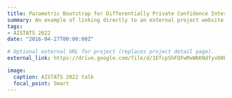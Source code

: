 ```yaml
---
title: Parametric Bootstrap for Differentially Private Confidence Intervals
summary: An example of linking directly to an external project website using `external_link`.
tags:
- AISTATS 2022
date: "2016-04-27T00:00:00Z"

# Optional external URL for project (replaces project detail page).
external_link: https://drive.google.com/file/d/1EfcpShFQFwMxWKKNdfyvO0bBy1sTggYI/view?usp=sharing

image:
  caption: AISTATS 2022 talk
  focal_point: Smart
---
```

